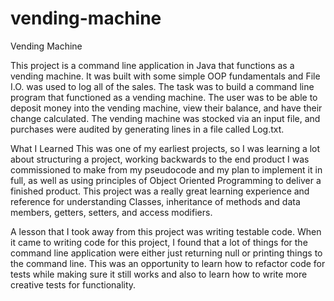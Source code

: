 # vending-machine
 Vending Machine

This project is a command line application in Java that functions as a vending machine. It was built with some simple OOP fundamentals and File I.O. was used to log all of the sales. The task was to build a command line program that functioned as a vending machine. The user was to be able to deposit money into the vending machine, view their balance, and have their change calculated. The vending machine was stocked via an input file, and purchases were audited by generating lines in a file called Log.txt.

What I Learned
This was one of my earliest projects, so I was learning a lot about structuring a project, working backwards to the end product I was commissioned to make from my pseudocode and my plan to implement it in full, as well as using principles of Object Oriented Programming to deliver a finished product. This project was a really great learning experience and reference for understanding Classes, inheritance of methods and data members, getters, setters, and access modifiers.

A lesson that I took away from this project was writing testable code. When it came to writing code for this project, I found that a lot of things for the command line application were either just returning null or printing things to the command line. This was an opportunity to learn how to refactor code for tests while making sure it still works and also to learn how to write more creative tests for functionality.
